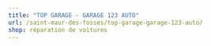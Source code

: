 ```yaml
---
title: "TOP GARAGE - GARAGE 123 AUTO"
url: /saint-maur-des-fosses/top-garage-garage-123-auto/
shop: réparation de voitures
---
```


